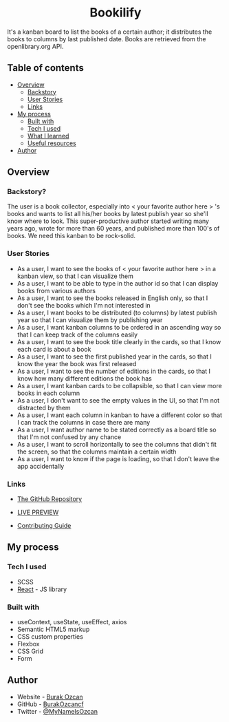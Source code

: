 <h1 align="center">Bookilify</h1>
<p>It's a kanban board to list the books of a certain author; it distributes the books to columns by last published date. Books are retrieved from the openlibrary.org API.</p>

## Table of contents

- [Overview](#overview)
  - [Backstory](#backstory)
  - [User Stories](#user-stories)
  - [Links](#links)
- [My process](#my-process)
  - [Built with](#built-with)
  - [Tech I used](#tech-i-used)
  - [What I learned](#what-i-learned)
  - [Useful resources](#useful-resources)
- [Author](#author)

## Overview

### Backstory?

The user is a book collector, especially into < your favorite author here > 's books and wants to list all his/her books by latest publish year so she'll know where to look. This super-productive author started writing many years ago, wrote for more than 60 years, and published more than 100's of books. We need this kanban to be rock-solid.

### User Stories

- As a user, I want to see the books of < your favorite author here > in a kanban view, so that I can visualize them
- As a user, I want to be able to type in the author id so that I can display books from various authors
- As a user, I want to see the books released in English only, so that I don't see the books which I'm not interested in
- As a user, I want books to be distributed (to columns) by latest publish year so that I can visualize them by publishing year
- As a user, I want kanban columns to be ordered in an ascending way so that I can keep track of the columns easily
- As a user, I want to see the book title clearly in the cards, so that I know each card is about a book
- As a user, I want to see the first published year in the cards, so that I know the year the book was first released
- As a user, I want to see the number of editions in the cards, so that I know how many different editions the book has
- As a user, I want kanban cards to be collapsible, so that I can view more books in each column
- As a user, I don't want to see the empty values in the UI, so that I'm not distracted by them
- As a user, I want each column in kanban to have a different color so that I can track the columns in case there are many
- As a user, I want author name to be stated correctly as a board title so that I'm not confused by any chance
- As a user, I want to scroll horizontally to see the columns that didn't fit the screen, so that the columns maintain a certain width
- As a user, I want to know if the page is loading, so that I don't leave the app accidentally

### Links

- [The GitHub Repository](https://github.com/BurakOzcancf/before-sunset-react)

- [LIVE PREVIEW](https://bookilify.netlify.app/)

- [Contributing Guide](https://docs.github.com/en/communities/setting-up-your-project-for-healthy-contributions/setting-guidelines-for-repository-contributors)

## My process

### Tech I used

- SCSS
- [React](https://reactjs.org/) - JS library

### Built with

- useContext, useState, useEffect, axios
- Semantic HTML5 markup
- CSS custom properties
- Flexbox
- CSS Grid
- Form

## Author

- Website - [Burak Ozcan](https://burakozcan.netlify.app/)
- GitHub - [BurakOzcancf](https://github.com/BurakOzcancf/)
- Twitter - [@MyNameIsOzcan](https://twitter.com/MyNameIsOzcan)
